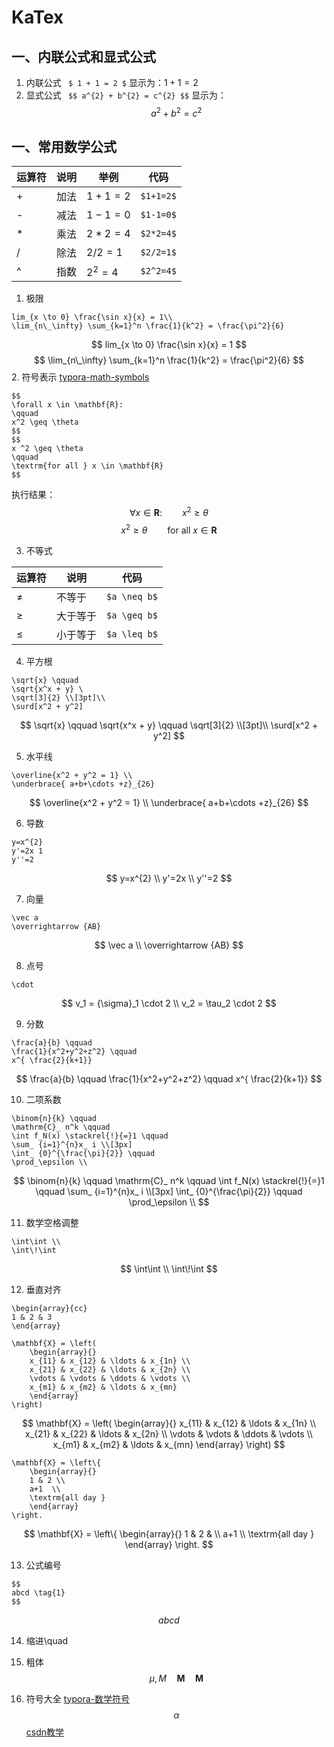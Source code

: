# KaTex

## 一、内联公式和显式公式
1. 内联公式 ` $ 1 + 1 = 2 $` 显示为：$1 + 1 = 2$
2. 显式公式 ` $$ a^{2} + b^{2} = c^{2} $$` 显示为：$$ a^{2} + b^{2} = c^{2} $$
## 一、常用数学公式
|运算符|说明|举例|代码|
|-|-|-|-|
|+|加法|$1+1=2$|`$1+1=2$`|
|-|减法|$1-1=0$|`$1-1=0$`|
|*|乘法|$2*2=4$|`$2*2=4$`|
|/|除法|$2/2=1$|`$2/2=1$`|
|^|指数|$2^2=4$|`$2^2=4$`|

1. 极限
```KaTex
lim_{x \to 0} \frac{\sin x}{x} = 1\\
\lim_{n\_\infty} \sum_{k=1}^n \frac{1}{k^2} = \frac{\pi^2}{6}
```
$$ lim_{x \to 0} \frac{\sin x}{x} = 1 $$
$$ 
\lim_{n\_\infty} \sum_{k=1}^n \frac{1}{k^2} = \frac{\pi^2}{6}
$$
2. 符号表示
[typora-math-symbols](https://blog.csdn.net/wait_for_eva/article/details/84307306)
```KaTex
$$
\forall x \in \mathbf{R}:
\qquad 
x^2 \geq \theta
$$ 
$$
x ^2 \geq \theta 
\qquad 
\textrm{for all } x \in \mathbf{R}
$$
```
执行结果：
$$
\forall x \in \mathbf{R}:
\qquad 
x^2 \geq \theta
$$ 
$$
x ^2 \geq \theta 
\qquad 
\textrm{for all } x \in \mathbf{R}
$$

3. 不等式

|运算符|说明|代码|
|-|-|-|
|$\neq$|不等于|`$a \neq b$`|
|$\geq$|大于等于|`$a \geq b$`|
|$\leq$|小于等于|`$a \leq b$`|

4. 平方根
```katex
\sqrt{x} \qquad
\sqrt{x^x + y} \
\sqrt[3]{2} \\[3pt]\\
\surd[x^2 + y^2]
```
$$
\sqrt{x} \qquad
\sqrt{x^x + y} \qquad
\sqrt[3]{2} \\[3pt]\\
\surd[x^2 + y^2]
$$

5. 水平线
```katex
\overline{x^2 + y^2 = 1} \\
\underbrace{ a+b+\cdots +z}_{26}
```
$$
\overline{x^2 + y^2 = 1} \\
\underbrace{ a+b+\cdots +z}_{26}
$$

6. 导数
```katex
y=x^{2}
y'=2x 1
y''=2
```
$$
y=x^{2} \\
y'=2x \\
y''=2
$$

7. 向量
```katex
\vec a
\overrightarrow {AB}
```
$$ 
\vec a \\
\overrightarrow {AB}
$$

8. 点号
```katex
\cdot
```
$$
v_1 = {\sigma}_1 \cdot 2 \\
v_2 = \tau_2 \cdot 2
$$

9. 分数
```katex
\frac{a}{b} \qquad
\frac{1}{x^2+y^2+z^2} \qquad
x^{ \frac{2}{k+1}}
```
$$
\frac{a}{b} \qquad
\frac{1}{x^2+y^2+z^2} \qquad
x^{ \frac{2}{k+1}}
$$

10. 二项系数
```katex
\binom{n}{k} \qquad
\mathrm{C}_ n^k \qquad
\int f_N(x) \stackrel{!}{=}1 \qquad
\sum_ {i=1}^{n}x_ i \\[3px]
\int_ {0}^{\frac{\pi}{2}} \qquad
\prod_\epsilon \\
```
$$
\binom{n}{k} \qquad
\mathrm{C}_ n^k \qquad
\int f_N(x) \stackrel{!}{=}1 \qquad
\sum_ {i=1}^{n}x_ i \\[3px]
\int_ {0}^{\frac{\pi}{2}} \qquad
\prod_\epsilon \\
$$

11. 数学空格调整
```katex
\int\int \\
\int\!\int
```
$$
\int\int \\
\int\!\int
$$

12. 垂直对齐
```katex
\begin{array}{cc}
1 & 2 & 3 
\end{array}
```
```katex
\mathbf{X} = \left(
    \begin{array}{}
    x_{11} & x_{12} & \ldots & x_{1n} \\
    x_{21} & x_{22} & \ldots & x_{2n} \\
    \vdots & \vdots & \ddots & \vdots \\
    x_{m1} & x_{m2} & \ldots & x_{mn}
    \end{array}
\right)
```
$$
\mathbf{X} = \left(
    \begin{array}{}
    x_{11} & x_{12} & \ldots & x_{1n} \\
    x_{21} & x_{22} & \ldots & x_{2n} \\
    \vdots & \vdots & \ddots & \vdots \\
    x_{m1} & x_{m2} & \ldots & x_{mn}
    \end{array}
\right)
$$
```katex
\mathbf{X} = \left\{
    \begin{array}{}
    1 & 2 \\
    a+1  \\
    \textrm{all day }
    \end{array}
\right.
```
$$
\mathbf{X} = \left\{
    \begin{array}{}
    1 & 2 & \\
    a+1  \\
    \textrm{all day }
    \end{array}
\right.
$$

13. 公式编号
```katex
$$
abcd \tag{1}
$$
```
$$
abcd \tag{1}
$$

14. 缩进\quad
15. 粗体
$$
\mu,M \quad \mathbf{M} \quad
\boldsymbol{M}
$$

16. 符号大全 [typora-数学符号](https://blog.csdn.net/wait_for_eva/article/details/84307306)
$$
\alpha
$$
[csdn教学](https://blog.csdn.net/bingteng6859/article/details/104886224?utm_medium=distribute.pc_relevant.none-task-blog-2~default~baidujs_baidulandingword~default-4-104886224-blog-104561781.235^v43^pc_blog_bottom_relevance_base6&spm=1001.2101.3001.4242.3&utm_relevant_index=7)